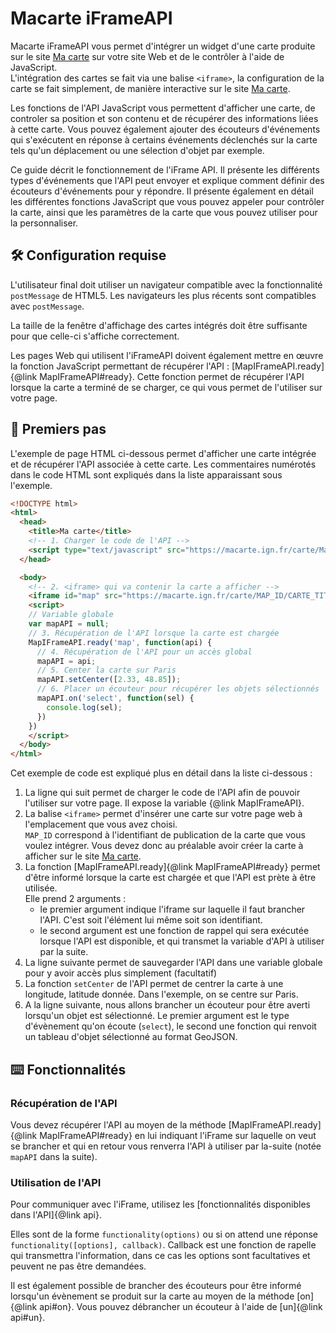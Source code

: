 # Macarte iFrameAPI

Macarte iFrameAPI vous permet d'intégrer un widget d'une carte produite sur le site [Ma carte](https://macarte.ign.fr) sur votre site Web et de le contrôler à l'aide de JavaScript.    
L'intégration des cartes se fait via une balise `<iframe>`, la configuration de la carte se fait simplement, de manière interactive sur le site [Ma carte](https://macarte.ign.fr).

Les fonctions de l'API JavaScript vous permettent d'afficher une carte, de controler sa position et son contenu et de récupérer des informations liées à cette carte. Vous pouvez également ajouter des écouteurs d'événements qui s'exécutent en réponse à certains événements déclenchés sur la carte tels qu'un déplacement ou une sélection d'objet par exemple.

Ce guide décrit le fonctionnement de l'iFrame API. Il présente les différents types d'événements que l'API peut envoyer et explique comment définir des écouteurs d'événements pour y répondre. Il présente également en détail les différentes fonctions JavaScript que vous pouvez appeler pour contrôler la carte, ainsi que les paramètres de la carte que vous pouvez utiliser pour la personnaliser.

## 🛠️ Configuration requise

L'utilisateur final doit utiliser un navigateur compatible avec la fonctionnalité `postMessage` de HTML5. Les navigateurs les plus récents sont compatibles avec `postMessage`.

La taille de la fenêtre d'affichage des cartes intégrés doit être suffisante pour que celle-ci s'affiche correctement.

Les pages Web qui utilisent l'iFrameAPI doivent également mettre en œuvre la fonction JavaScript permettant de récupérer l'API : [MapIFrameAPI.ready]{@link MapIFrameAPI#ready}.
Cette fonction permet de récupérer l'API lorsque la carte a terminé de se charger, ce qui vous permet de l'utiliser sur votre page.

## 📜 Premiers pas

L'exemple de page HTML ci-dessous permet d'afficher une carte intégrée et de récupérer l'API associée à cette carte. Les commentaires numérotés dans le code HTML sont expliqués dans la liste apparaissant sous l'exemple.

```html
<!DOCTYPE html>
<html>
  <head>
    <title>Ma carte</title>
    <!-- 1. Charger le code de l'API -->
    <script type="text/javascript" src="https://macarte.ign.fr/carte/MapIFrameAPI.js"></script>
  </head>

  <body>
    <!-- 2. <iframe> qui va contenir la carte a afficher -->
    <iframe id="map" src="https://macarte.ign.fr/carte/MAP_ID/CARTE_TITLE" width="100%" height="480px" allow="geolocation clipboard-read clipboard-write"></iframe>
    <script>
    // Variable globale
    var mapAPI = null;
    // 3. Récupération de l'API lorsque la carte est chargée
    MapIFrameAPI.ready('map', function(api) {
      // 4. Récupération de l'API pour un accès global
      mapAPI = api;
      // 5. Center la carte sur Paris
      mapAPI.setCenter([2.33, 48.85]);
      // 6. Placer un écouteur pour récupérer les objets sélectionnés
      mapAPI.on('select', function(sel) {
        console.log(sel);
      })
    })
    </script>
  </body>
</html>
```

Cet exemple de code est expliqué plus en détail dans la liste ci-dessous :

1. La ligne qui suit permet de charger le code de l'API afin de pouvoir l'utiliser sur votre page. Il expose la variable {@link MapIFrameAPI}.
2. La balise `<iframe>` permet d'insérer une carte sur votre page web à l'emplacement que vous avez choisi.    
`MAP_ID` correspond à l'identifiant de publication de la carte que vous voulez intégrer. Vous devez donc au préalable avoir créer la carte à afficher sur le site [Ma carte](https://macarte.ign.fr).
3. La fonction [MapIFrameAPI.ready]{@link MapIFrameAPI#ready} permet d'être informé lorsque la carte est chargée et que l'API est prète à être utilisée.    
Elle prend 2 arguments : 
    * le premier argument indique l'iframe sur laquelle il faut brancher l'API. C'est soit l'élément lui même soit son identifiant.
    * le second argument est une fonction de rappel qui sera exécutée lorsque l'API est disponible, et qui transmet la variable d'API à utiliser par la suite.
4. La ligne suivante permet de sauvegarder l'API dans une variable globale pour y avoir accès plus simplement (facultatif)
5. La fonction `setCenter` de l'API permet de centrer la carte à une longitude, latitude donnée. Dans l'exemple, on se centre sur Paris.
6. A la ligne suivante, nous allons brancher un écouteur pour être averti lorsqu'un objet est sélectionné. Le premier argument est le type d'évènement qu'on écoute (`select`), le second une fonction qui renvoit un tableau d'objet sélectionné au format GeoJSON.

## ⌨️ Fonctionnalités

### Récupération de l'API

Vous devez récupérer l'API au moyen de la méthode [MapIFrameAPI.ready]{@link MapIFrameAPI#ready} en lui indiquant l'iFrame sur laquelle on veut se brancher et qui en retour vous renverra l'API à utiliser par la-suite (notée `mapAPI` dans la suite).

### Utilisation de l'API

Pour communiquer avec l'iFrame, utilisez les [fonctionnalités disponibles dans l'API]{@link api}.

Elles sont de la forme `functionality(options)` ou si on attend une réponse `functionality([options], callback)`. Callback est une fonction de rapelle qui transmettra l'information, dans ce cas les options sont facultatives et peuvent ne pas être demandées.

Il est également possible de brancher des écouteurs pour être informé lorsqu'un évènement se produit sur la carte au moyen de la méthode [on]{@link api#on}. Vous pouvez débrancher un écouteur à l'aide de [un]{@link api#un}.
